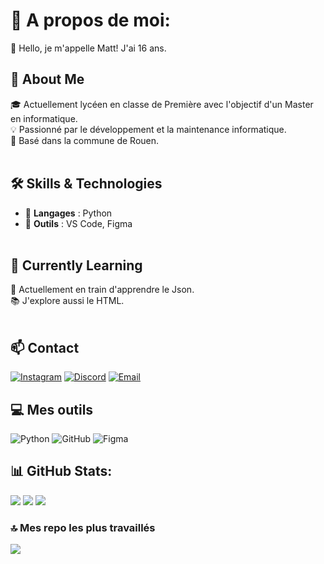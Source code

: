 # 💫 A propos de moi:
👋 Hello, je m'appelle Matt! J'ai 16 ans.<br>
## 🚀 About Me<br>
🎓 Actuellement lycéen en classe de Première avec l'objectif d'un Master en informatique.  <br>💡 Passionné par le développement et la maintenance informatique.  <br>📍 Basé dans la commune de Rouen.<br><br>
## 🛠️ Skills & Technologies<br>
- 🔹 **Langages** : Python<br>
- 🔹 **Outils** : VS Code, Figma<br><br>
## 🌱 Currently Learning<br>
📖 Actuellement en train d'apprendre le Json.  <br>
📚 J'explore aussi le HTML.<br><br>
## 📫 Contact<br>
[![Instagram](https://img.shields.io/badge/Instagram-E4405F?style=for-the-badge&logo=instagram&logoColor=white)](https://www.instagram.com/gunner08__/) [![Discord](https://img.shields.io/badge/Discord-5865F2?style=for-the-badge&logo=discord&logoColor=white)](https://discord.com/users/634028304801726484) [![Email](https://img.shields.io/badge/Email-D14836?style=for-the-badge&logo=gmail&logoColor=white)](matt.chapman76113@gmail.com)


## 💻 Mes outils
![Python](https://img.shields.io/badge/python-3670A0?style=for-the-badge&logo=python&logoColor=ffdd54) ![GitHub](https://img.shields.io/badge/github-%23121011.svg?style=for-the-badge&logo=github&logoColor=white) ![Figma](https://img.shields.io/badge/figma-%23F24E1E.svg?style=for-the-badge&logo=figma&logoColor=white)
## 📊 GitHub Stats:
![](https://github-readme-stats.vercel.app/api?username=Artilox08&theme=dark&hide_border=false&include_all_commits=true&count_private=false) ![](https://nirzak-streak-stats.vercel.app/?user=Artilox08&theme=dark&hide_border=false) ![](https://github-readme-stats.vercel.app/api/top-langs/?username=Artilox08&theme=dark&hide_border=false&include_all_commits=true&count_private=false&layout=compact)

### 🔝 Mes repo les plus travaillés
![](https://github-contributor-stats.vercel.app/api?username=Artilox08&limit=5&theme=dark&combine_all_yearly_contributions=true)
